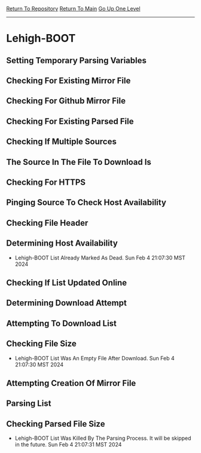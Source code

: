[Return To Repository](https://github.com/DigitalWarrior/piholeparser/)
[Return To Main](https://github.com/DigitalWarrior/piholeparser/blob/master/RecentRunLogs/Mainlog.md)
[Go Up One Level](https://github.com/DigitalWarrior/piholeparser/blob/master/RecentRunLogs/TopLevelScripts/30-Processing-External-Blacklists.md)
____________________________________
# Lehigh-BOOT
## Setting Temporary Parsing Variables
## Checking For Existing Mirror File
## Checking For Github Mirror File
## Checking For Existing Parsed File
## Checking If Multiple Sources
## The Source In The File To Download Is
## Checking For HTTPS
## Pinging Source To Check Host Availability
## Checking File Header
## Determining Host Availability
* Lehigh-BOOT List Already Marked As Dead. Sun Feb  4 21:07:30 MST 2024
## Checking If List Updated Online
## Determining Download Attempt
## Attempting To Download List
## Checking File Size
* Lehigh-BOOT List Was An Empty File After Download. Sun Feb  4 21:07:30 MST 2024
## Attempting Creation Of Mirror File
## Parsing List
## Checking Parsed File Size
* Lehigh-BOOT List Was Killed By The Parsing Process. It will be skipped in the future. Sun Feb  4 21:07:31 MST 2024
